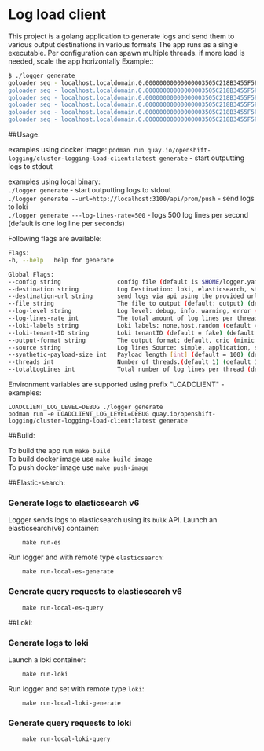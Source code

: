 # Log load client

This project is a golang application to generate logs and send them to various output destinations in various formats
The app runs as a single executable. Per configuration can spawn multiple threads. if more load is needed, scale the app horizontally
Example::

```bash
$ ./logger generate
goloader seq - localhost.localdomain.0.00000000000000003505C218B3455F5F - 0000000000 - You're screwed !
goloader seq - localhost.localdomain.0.00000000000000003505C218B3455F5F - 0000000001 - Don’t use beef stew as a computer password. It’s not stroganoff.
goloader seq - localhost.localdomain.0.00000000000000003505C218B3455F5F - 0000000002 - failed to reach the cloud, try again on a rainy day
goloader seq - localhost.localdomain.0.00000000000000003505C218B3455F5F - 0000000003 - successfully launched a car in space
goloader seq - localhost.localdomain.0.00000000000000003505C218B3455F5F - 0000000004 - error while reading floppy disk
goloader seq - localhost.localdomain.0.00000000000000003505C218B3455F5F - 0000000005 - Don’t use beef stew as a computer password. It’s not stroganoff.
```
##Usage:

examples using docker image:
`podman run quay.io/openshift-logging/cluster-logging-load-client:latest generate`  - start outputting logs to stdout


examples using local binary:  
`./logger generate` - start outputting logs to stdout  
`./logger generate --url=http://localhost:3100/api/prom/push` - send logs to loki  
`./logger generate ---log-lines-rate=500` - logs 500 log lines per second (default is one log line per seconds)  

Following flags are available:  

```bash
Flags:
-h, --help   help for generate

Global Flags:
--config string                config file (default is $HOME/logger.yaml)
--destination string           Log Destination: loki, elasticsearch, stdout, file. (default stdout) (default "stdout")
--destination-url string       send logs via api using the provided url (e.g http://localhost:3100/api/prom/push)
--file string                  The file to output (default: output) (default "output")
--log-level string             Log level: debug, info, warning, error (default = error) (default "error")
--log-lines-rate int           The total amount of log lines per thread per second to generate.(default 1) (default 1)
--loki-labels string           Loki labels: none,host,random (default = random) (default "random")
--loki-tenant-ID string        Loki tenantID (default = fake) (default "fake")
--output-format string         The output format: default, crio (mimic CRIO output), csv (default "default")
--source string                Log lines Source: simple, application, synthetic. (default simple) (default "simple")
--synthetic-payload-size int   Payload length [int] (default = 100) (default 100)
--threads int                  Number of threads.(default 1) (default 1)
--totalLogLines int            Total number of log lines per thread (default 0 - infinite)
```

Environment variables are supported using prefix "LOADCLIENT" - examples: 

`LOADCLIENT_LOG_LEVEL=DEBUG ./logger generate`  
`podman run -e LOADCLIENT_LOG_LEVEL=DEBUG quay.io/openshift-logging/cluster-logging-load-client:latest generate`  

##Build:

To build the app run `make build`  
To build docker image use `make build-image`  
To push docker image use `make push-image`  

##Elastic-search:

### Generate logs to elasticsearch v6

Logger sends logs to elasticsearch using its `bulk` API.
Launch an elasticsearch(v6) container:
```
    make run-es
```

Run logger and with remote type  `elasticsearch`: 
```
    make run-local-es-generate
```

### Generate query requests to elasticsearch v6

```
    make run-local-es-query
```


##Loki:

### Generate logs to loki

Launch a loki container:
```
    make run-loki
```

Run logger and set with remote type  `loki`:
```
    make run-local-loki-generate
```

### Generate query requests to loki

```
    make run-local-loki-query
```
